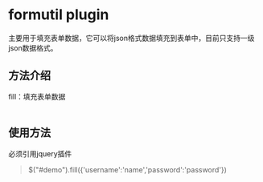 # formutil plugin
主要用于填充表单数据，它可以将json格式数据填充到表单中，目前只支持一级json数据格式。
 
## 方法介绍
fill：填充表单数据  
 
## 使用方法
必须引用jquery插件  
>  $("#demo").fill({'username':'name','password':'password'})   


